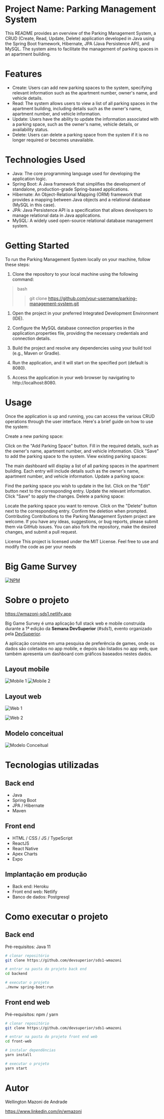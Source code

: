 # Project Name: Parking Management System
This README provides an overview of the Parking Management System, a CRUD (Create, Read, Update, Delete) application developed in Java using the Spring Boot framework, Hibernate, JPA (Java Persistence API), and MySQL. The system aims to facilitate the management of parking spaces in an apartment building.

# Features
- Create: Users can add new parking spaces to the system, specifying relevant information such as the apartment number, owner's name, and vehicle details.
- Read: The system allows users to view a list of all parking spaces in the apartment building, including details such as the owner's name, apartment number, and vehicle information.
- Update: Users have the ability to update the information associated with a parking space, such as the owner's name, vehicle details, or availability status.
- Delete: Users can delete a parking space from the system if it is no longer required or becomes unavailable.

# Technologies Used
- Java: The core programming language used for developing the application logic.
- Spring Boot: A Java framework that simplifies the development of standalone, production-grade Spring-based applications.
- Hibernate: An Object-Relational Mapping (ORM) framework that provides a mapping between Java objects and a relational database (MySQL in this case).
- JPA: Java Persistence API is a specification that allows developers to manage relational data in Java applications.
- MySQL: A widely used open-source relational database management system.

# Getting Started
To run the Parking Management System locally on your machine, follow these steps:

1. Clone the repository to your local machine using the following command:
  > bash
  >> git clone https://github.com/your-username/parking-management-system.git

1. Open the project in your preferred Integrated Development Environment (IDE).

1. Configure the MySQL database connection properties in the application.properties file, providing the necessary credentials and connection details.

1. Build the project and resolve any dependencies using your build tool (e.g., Maven or Gradle).

1. Run the application, and it will start on the specified port (default is 8080).

1. Access the application in your web browser by navigating to http://localhost:8080.

# Usage
Once the application is up and running, you can access the various CRUD operations through the user interface. Here's a brief guide on how to use the system:

Create a new parking space:

Click on the "Add Parking Space" button.
Fill in the required details, such as the owner's name, apartment number, and vehicle information.
Click "Save" to add the parking space to the system.
View existing parking spaces:

The main dashboard will display a list of all parking spaces in the apartment building.
Each entry will include details such as the owner's name, apartment number, and vehicle information.
Update a parking space:

Find the parking space you wish to update in the list.
Click on the "Edit" button next to the corresponding entry.
Update the relevant information.
Click "Save" to apply the changes.
Delete a parking space:

Locate the parking space you want to remove.
Click on the "Delete" button next to the corresponding entry.
Confirm the deletion when prompted.
Contributing
Contributions to the Parking Management System project are welcome. If you have any ideas, suggestions, or bug reports, please submit them via GitHub issues. You can also fork the repository, make the desired changes, and submit a pull request.

License
This project is licensed under the MIT License. Feel free to use and modify the code as per your needs

# Big Game Survey 
[![NPM](https://img.shields.io/npm/l/react)](https://github.com/devsuperior/sds1-wmazoni/blob/master/LICENSE) 

# Sobre o projeto

https://wmazoni-sds1.netlify.app

Big Game Survey é uma aplicação full stack web e mobile construída durante a 1ª edição da **Semana DevSuperior** (#sds1), evento organizado pela [DevSuperior](https://devsuperior.com "Site da DevSuperior").

A aplicação consiste em uma pesquisa de preferência de games, onde os dados são coletados no app mobile, e depois são listados no app web, que também apresenta um dashboard com gráficos baseados nestes dados.

## Layout mobile
![Mobile 1](https://github.com/acenelio/assets/raw/main/sds1/mobile1.png) ![Mobile 2](https://github.com/acenelio/assets/raw/main/sds1/mobile2.png)

## Layout web
![Web 1](https://github.com/acenelio/assets/raw/main/sds1/web1.png)

![Web 2](https://github.com/acenelio/assets/raw/main/sds1/web2.png)

## Modelo conceitual
![Modelo Conceitual](https://github.com/acenelio/assets/raw/main/sds1/modelo-conceitual.png)

# Tecnologias utilizadas
## Back end
- Java
- Spring Boot
- JPA / Hibernate
- Maven
## Front end
- HTML / CSS / JS / TypeScript
- ReactJS
- React Native
- Apex Charts
- Expo
## Implantação em produção
- Back end: Heroku
- Front end web: Netlify
- Banco de dados: Postgresql

# Como executar o projeto

## Back end
Pré-requisitos: Java 11

```bash
# clonar repositório
git clone https://github.com/devsuperior/sds1-wmazoni

# entrar na pasta do projeto back end
cd backend

# executar o projeto
./mvnw spring-boot:run
```

## Front end web
Pré-requisitos: npm / yarn

```bash
# clonar repositório
git clone https://github.com/devsuperior/sds1-wmazoni

# entrar na pasta do projeto front end web
cd front-web

# instalar dependências
yarn install

# executar o projeto
yarn start
```

# Autor

Wellington Mazoni de Andrade

https://www.linkedin.com/in/wmazoni

